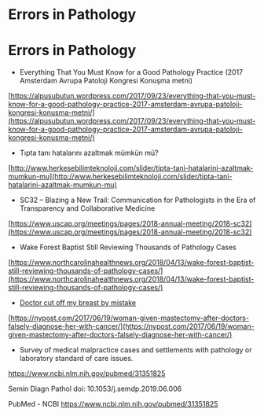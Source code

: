 # Errors in Pathology


# Errors in Pathology

* Everything That You Must Know for a Good Pathology Practice \(2017 Amsterdam Avrupa Patoloji Kongresi Konuşma metni\)

[https://alpusubutun.wordpress.com/2017/09/23/everything-that-you-must-know-for-a-good-pathology-practice-2017-amsterdam-avrupa-patoloji-kongresi-konusma-metni/](https://alpusubutun.wordpress.com/2017/09/23/everything-that-you-must-know-for-a-good-pathology-practice-2017-amsterdam-avrupa-patoloji-kongresi-konusma-metni/)

* Tıpta tanı hatalarını azaltmak mümkün mü?

[http://www.herkesebilimteknoloji.com/slider/tipta-tani-hatalarini-azaltmak-mumkun-mu](http://www.herkesebilimteknoloji.com/slider/tipta-tani-hatalarini-azaltmak-mumkun-mu)

* SC32 – Blazing a New Trail: Communication for Pathologists in the Era of Transparency and Collaborative Medicine

[https://www.uscap.org/meetings/pages/2018-annual-meeting/2018-sc32](https://www.uscap.org/meetings/pages/2018-annual-meeting/2018-sc32)

* Wake Forest Baptist Still Reviewing Thousands of Pathology Cases

[https://www.northcarolinahealthnews.org/2018/04/13/wake-forest-baptist-still-reviewing-thousands-of-pathology-cases/](https://www.northcarolinahealthnews.org/2018/04/13/wake-forest-baptist-still-reviewing-thousands-of-pathology-cases/)

* [Doctor cut off my breast by mistake](https://nypost.com/2017/06/19/woman-given-mastectomy-after-doctors-falsely-diagnose-her-with-cancer/)

[https://nypost.com/2017/06/19/woman-given-mastectomy-after-doctors-falsely-diagnose-her-with-cancer/](https://nypost.com/2017/06/19/woman-given-mastectomy-after-doctors-falsely-diagnose-her-with-cancer/)

* Survey of medical malpractice cases and settlements with pathology or laboratory standard of care issues.

https://www.ncbi.nlm.nih.gov/pubmed/31351825

Semin Diagn Pathol doi: 10.1053/j.semdp.2019.06.006

PubMed - NCBI https://www.ncbi.nlm.nih.gov/pubmed/31351825
